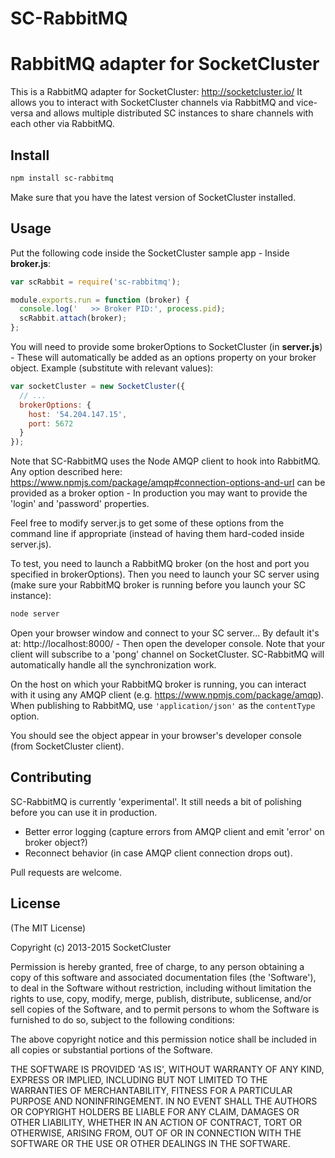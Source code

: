 # SC-RabbitMQ
RabbitMQ adapter for SocketCluster
======

This is a RabbitMQ adapter for SocketCluster: http://socketcluster.io/
It allows you to interact with SocketCluster channels via RabbitMQ and vice-versa and allows
multiple distributed SC instances to share channels with each other via RabbitMQ.

## Install

```bash
npm install sc-rabbitmq
```

Make sure that you have the latest version of SocketCluster installed.

## Usage

Put the following code inside the SocketCluster sample app - Inside **broker.js**:

```js
var scRabbit = require('sc-rabbitmq');

module.exports.run = function (broker) {
  console.log('   >> Broker PID:', process.pid);
  scRabbit.attach(broker);
};
```

You will need to provide some brokerOptions to SocketCluster (in **server.js**) - These will automatically be added as an options property on your broker object.
Example (substitute with relevant values):

```js
var socketCluster = new SocketCluster({
  // ...
  brokerOptions: {
    host: '54.204.147.15',
    port: 5672
  }
});
```

Note that SC-RabbitMQ uses the Node AMQP client to hook into RabbitMQ.
Any option described here: https://www.npmjs.com/package/amqp#connection-options-and-url can be provided as a broker option - In production you may want to provide the 'login' and 'password' properties.

Feel free to modify server.js to get some of these options from the command line if appropriate (instead of having them hard-coded inside server.js).

To test, you need to launch a RabbitMQ broker (on the host and port you specified in brokerOptions).
Then you need to launch your SC server using (make sure your RabbitMQ broker is running before you launch your SC instance):

```bash
node server
```

Open your browser window and connect to your SC server... By default it's at: http://localhost:8000/ - Then open the developer console.
Note that your client will subscribe to a 'pong' channel on SocketCluster. SC-RabbitMQ will automatically handle all the synchronization work.

On the host on which your RabbitMQ broker is running, you can interact with it using any AMQP client (e.g. https://www.npmjs.com/package/amqp).
When publishing to RabbitMQ, use `'application/json'` as the `contentType` option.

You should see the object appear in your browser's developer console (from SocketCluster client).


## Contributing

SC-RabbitMQ is currently 'experimental'. It still needs a bit of polishing before you can use it in production.

- Better error logging (capture errors from AMQP client and emit 'error' on broker object?)
- Reconnect behavior (in case AMQP client connection drops out).

Pull requests are welcome.


## License

(The MIT License)

Copyright (c) 2013-2015 SocketCluster

Permission is hereby granted, free of charge, to any person obtaining a copy of this software and associated documentation files (the 'Software'), to deal in the Software without restriction, including without limitation the rights to use, copy, modify, merge, publish, distribute, sublicense, and/or sell copies of the Software, and to permit persons to whom the Software is furnished to do so, subject to the following conditions:

The above copyright notice and this permission notice shall be included in all copies or substantial portions of the Software.

THE SOFTWARE IS PROVIDED 'AS IS', WITHOUT WARRANTY OF ANY KIND, EXPRESS OR IMPLIED, INCLUDING BUT NOT LIMITED TO THE WARRANTIES OF MERCHANTABILITY, FITNESS FOR A PARTICULAR PURPOSE AND NONINFRINGEMENT. IN NO EVENT SHALL THE AUTHORS OR COPYRIGHT HOLDERS BE LIABLE FOR ANY CLAIM, DAMAGES OR OTHER LIABILITY, WHETHER IN AN ACTION OF CONTRACT, TORT OR OTHERWISE, ARISING FROM, OUT OF OR IN CONNECTION WITH THE SOFTWARE OR THE USE OR OTHER DEALINGS IN THE SOFTWARE.

